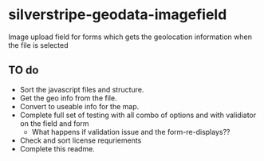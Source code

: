 # silverstripe-geodata-imagefield
Image upload field for forms which gets the geolocation information when the file is selected

## TO do
- Sort the javascript files and structure.
- Get the geo info from the file.
- Convert to useable info for the map.
- Complete full set of testing with all combo of options and with validiator on the field and form
    - What happens if validation issue and the form-re-displays??
- Check and sort license requriements
- Complete this readme.

